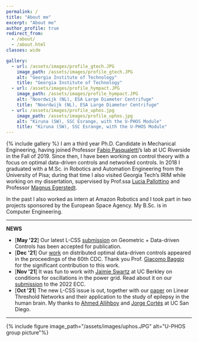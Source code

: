 ```yaml
---
permalink: /
title: "About me"
excerpt: "About me"
author_profile: true
redirect_from: 
  - /about/
  - /about.html
classes: wide

gallery:
  - url: /assets/images/profile_gtech.JPG
    image_path: /assets/images/profile_gtech.JPG
    alt: "Georgia Institute of Technology"
    title: "Georgia Institute of Technology"
  - url: /assets/images/profile_hympact.JPG
    image_path: /assets/images/profile_hympact.JPG
    alt: "Noordwijk (NL), ESA Large Diameter Centrifuge"
    title: "Noordwijk (NL), ESA Large Diameter Centrifuge"
  - url: /assets/images/profile_uphos.jpg
    image_path: /assets/images/profile_uphos.jpg
    alt: "Kiruna (SW), SSC Esrange, with the U-PHOS Module"
    title: "Kiruna (SW), SSC Esrange, with the U-PHOS Module"
---
```

{% include gallery %}
I am a third year Ph.D. Candidate in Mechanical Engineering, having joined Professor [Fabio Pasqualetti](http://www.fabiopas.it/)’s lab at UC Riverside in the Fall of 2019. Since then, I have been working on control theory with a focus on optimal data-driven controls and networked controls. In 2018 I graduated with a M.Sc. in Robotics and Automation Engineering from the University of Pisa; during that time I also visited Georgia Tech’s IRIM while working on my dissertation, supervised by Prof.ssa [Lucia Pallottino](http://www.centropiaggio.unipi.it/~pallottino) and Professor [Magnus Egerstedt](https://en.wikipedia.org/wiki/Magnus_Egerstedt). 

In the past I also worked as intern at Amazon Robotics and I took part in two projects sponsored by the European Space Agency. My B.Sc. is in Computer Engineering.  

---
**NEWS**

- [**May '22**] Our latest L-CSS [submission](https://arxiv.org/pdf/2201.03656.pdf) on Geometric + Data-driven Controls has been accepted for publication.
- [**Dec '21**] Our [work](https://ieeexplore.ieee.org/document/9683707) on distributed optimal data-driven controls appeared in the proceedings of the 60th CDC. Thank you Prof. [Giacomo Baggio](https://baggiogi.github.io) for the significant contribution to this work. 
- [**Nov '21**] It was fun to work with [Jaimie Swartz](https://people.eecs.berkeley.edu/~jaimie.swartz/index.html) at UC Berkley on conditions for oscillations in the power grid. Read about it on our [submission](https://arxiv.org/abs/2111.04815) to the 2022 ECC.
- [**Oct '21**] The new L-CSS issue is out, together with our [paper](https://ieeexplore.ieee.org/document/9257486) on Linear Threshold Networks and their application to the study of epilepsy in the human brain. My thanks to [Ahmed Allihboy](https://ahmedallibhoy.github.io) and [Jorge Cortés](http://carmenere.ucsd.edu/jorge/index.html) at UC San Diego. 

---

{% include figure image_path="/assets/images/uphos.JPG" alt="U-PHOS group picture"%}
